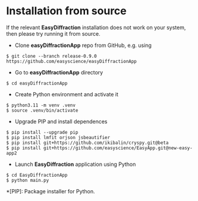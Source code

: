 # Installation from source

If the relevant **EasyDiffraction** installation does not work on your system, then please try running it from source.

* Clone **easyDiffractionApp** repo from GitHub, e.g. using
```console
$ git clone --branch release-0.9.0 https://github.com/easyscience/easyDiffractionApp
```
* Go to **easyDiffractionApp** directory
```console
$ cd easyDiffractionApp
```  
* Create Python environment and activate it
```console
$ python3.11 -m venv .venv
$ source .venv/bin/activate
```  
* Upgrade PIP and install dependences
```console
$ pip install --upgrade pip
$ pip install lmfit orjson jsbeautifier
$ pip install git+https://github.com/ikibalin/cryspy.git@beta
$ pip install git+https://github.com/easyscience/EasyApp.git@new-easy-app2
```  
* Launch **EasyDiffraction** application using Python
```console
$ cd EasyDiffractionApp
$ python main.py
```

<!-- Abbreviations -->

*[PIP]: Package installer for Python.
